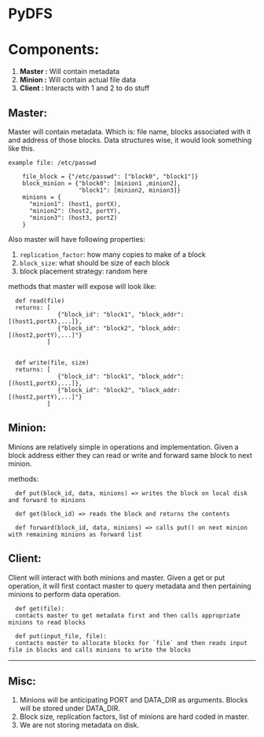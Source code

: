 # PyDFS

# Components:
 1. **Master :** Will contain metadata
 2. **Minion :** Will contain actual file data
 3. **Client :** Interacts with 1 and 2 to do stuff
   
## Master:
Master will contain metadata. Which is: file name, blocks associated with it and address of those blocks. Data structures wise, it would look something like this.
```
example file: /etc/passwd

    file_block = {"/etc/passwd": ["block0", "block1"]}
    block_minion = {"block0": [minion1 ,minion2],
                    "block1": [minion2, minion3]}
    minions = {
      "minion1": (host1, portX),
      "minion2": (host2, portY),
      "minion3": (host3, portZ)
    }
```

Also master will have following properties:
1. `replication_factor`: how many copies to make of a block
2. `block_size`: what should be size of each block
3. block placement strategy: random here

methods that master will expose will look like:
```
  def read(file)
  returns: [
              {"block_id": "block1", "block_addr": [(host1,portX),...]}, 
              {"block_id": "block2", "block_addr: [(host2,portY),...]"}
           ]


  def write(file, size)
  returns: [
              {"block_id": "block1", "block_addr": [(host1,portX),...]}, 
              {"block_id": "block2", "block_addr: [(host2,portY),...]"}
           ]
```
## Minion:
Minions are relatively simple in operations and implementation. Given a block address either they can read or write and forward same block to next minion.

methods:
```
  def put(block_id, data, minions) => writes the block on local disk and forward to minions

  def get(block_id) => reads the block and returns the contents

  def forward(block_id, data, minions) => calls put() on next minion with remaining minions as forward list
```

## Client:
Client will interact with both minions and master. Given a get or put operation, it will first contact master to query metadata and then pertaining minions to perform data operation.

```
  def get(file):
  contacts master to get metadata first and then calls appropriate minions to read blocks

  def put(input_file, file):
  contacts master to allocate blocks for `file` and then reads input file in blocks and calls minions to write the blocks
```

-----

## Misc:
 1. Minions will be anticipating PORT and DATA_DIR as arguments. Blocks will be stored under DATA_DIR.
 2. Block size, replication factors, list of minions are hard coded in master.
 3. We are not storing metadata on disk.